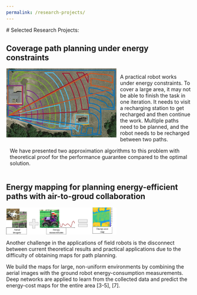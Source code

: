 ```yaml
---
permalink: /research-projects/
---
```


<p> </p>
# Selected Research Projects:

## Coverage path planning under energy constraints
<div style="overflow:auto">
  <img src="/images/multi-paths.jpg?raw=true" alt="Photo" style="float:left; margin-right: 10px; width: 300px">
  <p style="margin-left: 10px;">
  A practical robot works under energy constraints. To cover a large area, it may not be able to finish the task in one iteration. It needs to visit a recharging station to get recharged and then continue the work. Multiple paths need to be planned, and the robot needs to be recharged between two paths.</p>
  <p style="margin-left: 10px; clear: both;">
  We have presented two approximation algorithms to this problem with theoretical proof for the performance guarantee compared to the optimal solution. </p>
</div>

## Energy mapping for planning energy-efficient paths with air-to-groud collaboration
<div style="overflow:auto">
  <img src="/images/energy-mapping.jpg?raw=true" alt="Photo" style="float:left; margin-right: 10px; width: 300px">
</div>

Another challenge in the applications of field robots is the disconnect between current theoretical results and practical applications due to the difficulty of obtaining maps for path planning. 

We build the maps for large, non-uniform environments by combining the aerial images with the ground robot energy-consumption measurements. Deep networks are applied to learn from the collected data and predict the energy-cost maps for the entire area [3-5], [7].

